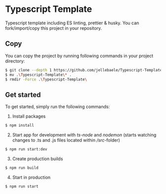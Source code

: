 # Typescript Template
Typescript template including ES linting, prettier & husky. You can fork/import/copy this project in your repository.

## Copy
You can copy the project by running following commands in your project directory:
```bash
$ git clone --depth 1 https://github.com/jellebaele/Typescript-Template.git
$ mv .\Typescript-Template\* .
$ rmdir -Force .\Typescript-Template\
```
## Get started
To get started, simply run the following commands:

1. Install packages
```bash
$ npm install
```
2. Start app for development with *ts-node* and *nodemon* (starts watching changes to .ts and .js files located within */src*-folder)
```bash
$ npm run start:dev
```
3. Create production builds
```bash
$ npm run build
```
4. Start in production
```bash
$ npm run start
```
